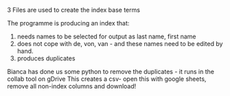 


3 Files are used to create the index base terms


The programme is producing an index that:
1) needs names to be selected for output as last name, first name
2) does not cope with de, von, van - and these names need to be edited by hand.
3) produces duplicates

Bianca has done us some python to remove the duplicates - it runs in the collab tool on gDrive
This creates a csv- open this with google sheets, remove all non-index columns and download!




